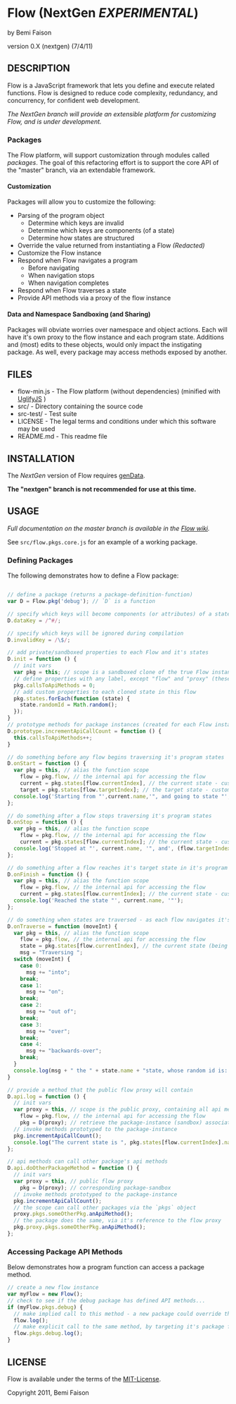 # Flow (NextGen _EXPERIMENTAL_)
by Bemi Faison

version 0.X (nextgen)
(7/4/11)

## DESCRIPTION

Flow is a JavaScript framework that lets you define and execute related functions. Flow is designed to reduce code complexity, redundancy, and concurrency, for confident web development.

_The NextGen branch will provide an extensible platform for customizing Flow, and is under development._

### Packages

The Flow platform, will support customization through modules called _packages_. The goal of this refactoring effort is to support the core API of the "master" branch, via an extendable framework.

#### Customization

Packages will allow you to customize the following:

* Parsing of the program object
  * Determine which keys are invalid
  * Determine which keys are components (of a state)
  * Determine how states are structured
* Override the value returned from instantiating a Flow _(Redacted)_
* Customize the Flow instance
* Respond when Flow navigates a program
  * Before navigating
  * When navigation stops
  * When navigation completes
* Respond when Flow traverses a state
* Provide API methods via a proxy of the flow instance

#### Data and Namespace Sandboxing (and Sharing)

Packages will obviate worries over namespace and object actions. Each will have it's own proxy to the flow instance and each program state. Additions and (most) edits to these objects, would only impact the instigating package. As well, every package may access methods exposed by another.

## FILES

* flow-min.js - The Flow platform (without dependencies) (minified with [UglifyJS](http://marijnhaverbeke.nl/uglifyjs) )
* src/ - Directory containing the source code
* src-test/ - Test suite
* LICENSE - The legal terms and conditions under which this software may be used
* README.md - This readme file

## INSTALLATION

The _NextGen_ version of Flow requires [genData](https://github.com/bemson/genData).

**The "nextgen" branch is not recommended for use at this time.**

## USAGE

_Full documentation on the master branch is available in the [Flow wiki](http://github.com/bemson/Flow/wiki/)._

See `src/flow.pkgs.core.js` for an example of a working package.

### Defining Packages

The following demonstrates how to define a Flow package:

```js

// define a package (returns a package-definition-function)
var D = Flow.pkg('debug'); // `D` is a function

// specify which keys will become components (or attributes) of a state
D.dataKey = /^#/;

// specify which keys will be ignored during compilation
D.invalidKey = /\$/;

// add private/sandboxed properties to each Flow and it's states
D.init = function () {
  // init vars
  var pkg = this; // scope is a sandboxed clone of the true Flow instance
  // define properties with any label, except "flow" and "proxy" (these are reserved and will be overwritten)
  pkg.callsToApiMethods = 0;
  // add custom properties to each cloned state in this flow
  pkg.states.forEach(function (state) {
    state.randomId = Math.random();
  });
}
// prototype methods for package instances (created for each Flow instance)
D.prototype.incrementApiCallCount = function () {
  this.callsToApiMethods++;
}

// do something before any flow begins traversing it's program states
D.onStart = function () {
  var pkg = this, // alias the function scope
    flow = pkg.flow, // the internal api for accessing the flow
    current = pkg.states[flow.currentIndex], // the current state - customized according to it's init method
    target = pkg.states[flow.targetIndex]; // the target state - customized according to it's init method
  console.log('Starting from "',current.name,'", and going to state "', target.name,'"');
};

// do something after a flow stops traversing it's program states
D.onStop = function () {
  var pkg = this, // alias the function scope
    flow = pkg.flow, // the internal api for accessing the flow
    current = pkg.states[flow.currentIndex]; // the current state - customized according to it's init method
  console.log('Stopped at "', current.name, '", and', (flow.targetIndex > -1 ? 'there is further to go!' : 'there is no where to go!'));
};

// do something after a flow reaches it's target state in it's program
D.onFinish = function () {
  var pkg = this, // alias the function scope
    flow = pkg.flow, // the internal api for accessing the flow
    current = pkg.states[flow.currentIndex]; // the current state - customized according to it's init method
  console.log('Reached the state "', current.name, '"');
};

// do something when states are traversed - as each flow navigates it's program
D.onTraverse = function (moveInt) {
  var pkg = this, // alias the function scope
    flow = pkg.flow, // the internal api for accessing the flow
    state = pkg.states[flow.currentIndex], // the current state (being traversed)
    msg = "Traversing ";
  switch (moveInt) {
    case 0:
      msg += "into";
    break;
    case 1:
      msg += "on";
    break;
    case 2:
      msg += "out of";
    break;
    case 3:
      msg += "over";
    break;
    case 4:
      msg += "backwards-over";
    break;
  }
  console.log(msg + " the " + state.name + "state, whose random id is: " + state.randomId);
}

// provide a method that the public flow proxy will contain
D.api.log = function () {
  // init vars
  var proxy = this, // scope is the public proxy, containing all api methods from every package
    flow = pkg.flow, // the internal api for accessing the flow
    pkg = D(proxy); // retrieve the package-instance (sandbox) associated with this flow
  // invoke methods prototyped to the package-instance
  pkg.incrementApiCallCount();
  console.log("The current state is ", pkg.states[flow.currentIndex].name, ", and the 'debug' API has been called ", pkg.callsToApiMethods, " times.");
};

// api methods can call other package's api methods
D.api.doOtherPackageMethod = function () {
  // init vars
  var proxy = this, // public flow proxy
    pkg = D(proxy); // corresponding package-sandbox
  // invoke methods prototyped to the package-instance
  pkg.incrementApiCallCount();
  // the scope can call other packages via the `pkgs` object
  proxy.pkgs.someOtherPkg.anApiMethod();
  // the package does the same, via it's reference to the flow proxy
  pkg.proxy.pkgs.someOtherPkg.anApiMethod();
};

```

### Accessing Package API Methods

Below demonstrates how a program function can access a package method.

```js
// create a new flow instance
var myFlow = new Flow();
// check to see if the debug package has defined API methods...
if (myFlow.pkgs.debug) {
  // make implied call to this method - a new package could override this method-name, via the prototype-chain
  flow.log();
  // make explicit call to the same method, by targeting it's package first
  flow.pkgs.debug.log();
}
```

## LICENSE

Flow is available under the terms of the [MIT-License](http://en.wikipedia.org/wiki/MIT_License#License_terms).

Copyright 2011, Bemi Faison